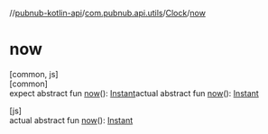 //[pubnub-kotlin-api](../../../index.md)/[com.pubnub.api.utils](../index.md)/[Clock](index.md)/[now](now.md)

# now

[common, js]\
[common]\
expect abstract fun [now](now.md)(): [Instant](../-instant/index.md)actual abstract fun [now](now.md)(): [Instant](../-instant/index.md)

[js]\
actual abstract fun [now](now.md)(): [Instant](../-instant/index.md)
